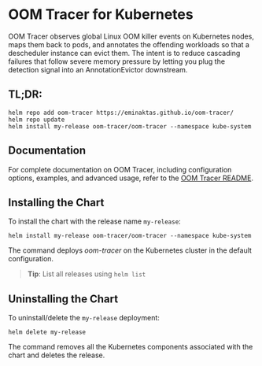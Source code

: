 # OOM Tracer for Kubernetes

OOM Tracer observes global Linux OOM killer events on Kubernetes nodes, maps them back to pods, and annotates the offending workloads so that a descheduler instance can evict them. The intent is to reduce cascading failures that follow severe memory pressure by letting you plug the detection signal into an AnnotationEvictor downstream.

## TL;DR:

```shell
helm repo add oom-tracer https://eminaktas.github.io/oom-tracer/
helm repo update
helm install my-release oom-tracer/oom-tracer --namespace kube-system
```

## Documentation

For complete documentation on OOM Tracer, including configuration options, examples, and advanced usage, refer to the [OOM Tracer README](https://github.com/eminaktas/oom-tracer?tab=readme-ov-file#oom-tracer).

## Installing the Chart

To install the chart with the release name `my-release`:

```shell
helm install my-release oom-tracer/oom-tracer --namespace kube-system
```

The command deploys _oom-tracer_ on the Kubernetes cluster in the default configuration.

> **Tip**: List all releases using `helm list`

## Uninstalling the Chart

To uninstall/delete the `my-release` deployment:

```shell
helm delete my-release
```

The command removes all the Kubernetes components associated with the chart and deletes the release.
